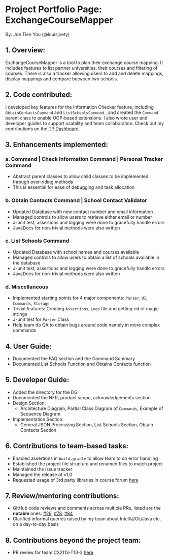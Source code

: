 # Project Portfolio Page: ExchangeCourseMapper

By: Joe Tien You (@louisjoety)

## 1. Overview:
ExchangeCourseMapper is a tool to plan their exchange course mapping.
It includes features to list partner universities, their courses and filtering of courses. 
There is also a tracker allowing users to add and delete mappings, display mappings and 
compare between two schools.

## 2. Code contributed:
I developed key features for the Information Checker feature, including `ObtainContactsCommand` and `ListSchoolsCommand`
, and created the `Command` parent class to enable OOP-based extensions. I also wrote user and developer guides to 
support usability and team collaboration. Check out my contributions on the [TP Dashboard](https://nus-cs2113-ay2425s1.github.io/tp-dashboard/?search=louisjoety&sort=groupTitle%20dsc&sortWithin=title&since=2024-09-20&timeframe=commit&mergegroup=&groupSelect=groupByRepos&breakdown=false).

## 3. Enhancements implemented:

### a. Command | Check Information Command | Personal Tracker Command
* Abstract parent classes to allow child classes to be implemented through over-riding methods
* This is essential for ease of debugging and task allocation

### b. Obtain Contacts Command | School Contact Validator 
* Updated Database with new contact number and email information
* Managed controls to allow users to retrieve either email or number
* J-unit test, assertions and logging were done to gracefully handle errors
* JavaDocs for non-trivial methods were also written

### c. List Schools Command 
* Updated Database with school names and courses available
* Managed controls to allow users to obtain a list of schools available in the database
* J-unit test, assertions and logging were done to gracefully handle errors
* JavaDocs for non-trivial methods were also written

### d. Miscellaneous
* Implemented starting points for 4 major components: `Parser`, `UI`, `Commands`, `Storage`
* Trivial features: Creating `Assertions`, `Logs` file and getting rid of magic strings
* J-unit test for `Parser` Class
* Help team do QA to obtain bugs around code namely in more complex commands

## 4. User Guide:
* Documented the FAQ section and the Command Summary
* Documented List Schools Function and Obtains Contacts function 

## 5. Developer Guide:
* Added the directory for the DG 
* Documented the NFR, product scope, acknowledgements section
* Design Section: 
  * Architecture Diagram, Partial Class Diagram of `Commands`, Example of Sequence Diagram 
* Implementation Section: 
  * General JSON Processing Section, List Schools Section, Obtain Contacts Section

## 6. Contributions to team-based tasks:
* Enabled assertions in `build.gradle` to allow team to do error handling
* Established the project file structure and renamed files to match project
* Maintained the issue tracker 
* Managed the release of v1.0
* Requested usage of 3rd party libraries in course forum [here](https://github.com/nus-cs2113-AY2425S1/forum/issues/28)

## 7. Review/mentoring contributions:
* GitHub code reviews and comments across multiple PRs, listed are the **notable** ones:
  [#26](https://github.com/AY2425S1-CS2113-W10-2/tp/pull/26),
  [#78](https://github.com/AY2425S1-CS2113-W10-2/tp/pull/78),
  [#84](https://github.com/AY2425S1-CS2113-W10-2/tp/pull/84)
* Clarified informal queries raised by my team about IntelliJ/Git/Java etc. on a day-to-day basis

## 8. Contributions beyond the project team:
* PR review for team CS2113-T10-2 [here](https://github.com/nus-cs2113-AY2425S1/tp/pull/11)
